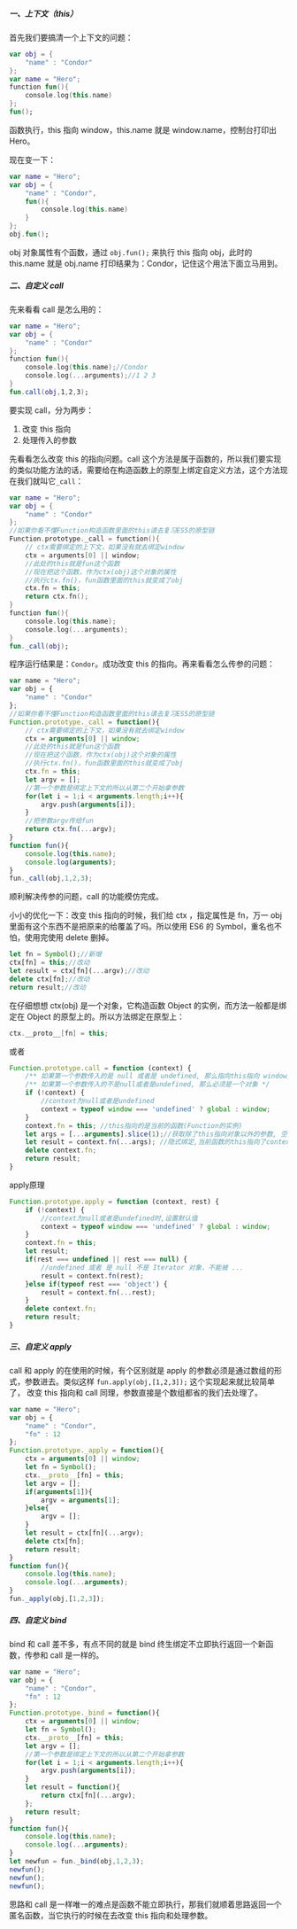 ##### 一、上下文（this）

首先我们要搞清一个上下文的问题：

```kotlin
var obj = {
    "name" : "Condor"
};
var name = "Hero";
function fun(){
    console.log(this.name)
};
fun();
```

函数执行，this 指向 window，this.name 就是 window.name，控制台打印出 Hero。

现在变一下：

```kotlin
var name = "Hero";
var obj = {
    "name" : "Condor",
    fun(){
        console.log(this.name)
    }
};
obj.fun();
```

obj 对象属性有个函数，通过 `obj.fun();` 来执行 this 指向 obj，此时的 this.name 就是 obj.name 打印结果为：Condor，记住这个用法下面立马用到。

##### 二、自定义 call

先来看看 call 是怎么用的：

```kotlin
var name = "Hero";
var obj = {
    "name" : "Condor"
};
function fun(){
    console.log(this.name);//Condor
    console.log(...arguments);//1 2 3
}
fun.call(obj,1,2,3);
```

要实现 call，分为两步：

1. 改变 this 指向
2. 处理传入的参数

先看看怎么改变 this 的指向问题。call 这个方法是属于函数的，所以我们要实现的类似功能方法的话，需要给在构造函数上的原型上绑定自定义方法，这个方法现在我们就叫它`_call`：

```kotlin
var name = "Hero";
var obj = {
    "name" : "Condor"
};
//如果你看不懂Function构造函数里面的this请去复习ES5的原型链
Function.prototype._call = function(){
    // ctx需要绑定的上下文，如果没有就去绑定window
    ctx = arguments[0] || window;
    //此处的this就是fun这个函数
    //现在把这个函数，作为ctx(obj)这个对象的属性
    //执行ctx.fn()，fun函数里面的this就变成了obj
    ctx.fn = this;
    return ctx.fn();
}
function fun(){
    console.log(this.name);
    console.log(...arguments);
}
fun._call(obj);
```

程序运行结果是：`Condor`。成功改变 this 的指向。再来看看怎么传参的问题：

```jsx
var name = "Hero";
var obj = {
    "name" : "Condor"
};
//如果你看不懂Function构造函数里面的this请去复习ES5的原型链
Function.prototype._call = function(){
    // ctx需要绑定的上下文，如果没有就去绑定window
    ctx = arguments[0] || window;
    //此处的this就是fun这个函数
    //现在把这个函数，作为ctx(obj)这个对象的属性
    //执行ctx.fn()，fun函数里面的this就变成了obj
    ctx.fn = this;
    let argv = [];
    //第一个参数是绑定上下文的所以从第二个开始拿参数
    for(let i = 1;i < arguments.length;i++){
        argv.push(arguments[i]);
    }
    //把参数argv传给fun
    return ctx.fn(...argv);
}
function fun(){
    console.log(this.name);
    console.log(arguments);
}
fun._call(obj,1,2,3);
```

顺利解决传参的问题，call 的功能模仿完成。

小小的优化一下：改变 this 指向的时候，我们给 ctx ，指定属性是 fn，万一 obj 里面有这个东西不是把原来的给覆盖了吗。所以使用 ES6 的 Symbol，重名也不怕，使用完使用 delete 删掉。

```jsx
let fn = Symbol();//新增
ctx[fn] = this;//改动
let result = ctx[fn](...argv);//改动
delete ctx[fn];//改动
return result;//改动
```

在仔细想想 ctx(obj) 是一个对象，它构造函数 Object 的实例，而方法一般都是绑定在 Object 的原型上的。所以方法绑定在原型上：

```kotlin
ctx.__proto__[fn] = this;
```

或者

```javascript
Function.prototype.call = function (context) {
    /** 如果第一个参数传入的是 null 或者是 undefined, 那么指向this指向 window/global */
    /** 如果第一个参数传入的不是null或者是undefined, 那么必须是一个对象 */
    if (!context) {
        //context为null或者是undefined
        context = typeof window === 'undefined' ? global : window;
    }
    context.fn = this; //this指向的是当前的函数(Function的实例)
    let args = [...arguments].slice(1);//获取除了this指向对象以外的参数, 空数组slice后返回的仍然是空数组
    let result = context.fn(...args); //隐式绑定,当前函数的this指向了context.
    delete context.fn;
    return result;
}
```

apply原理

```javascript
Function.prototype.apply = function (context, rest) {
    if (!context) {
        //context为null或者是undefined时,设置默认值
        context = typeof window === 'undefined' ? global : window;
    }
    context.fn = this;
    let result;
    if(rest === undefined || rest === null) {
        //undefined 或者 是 null 不是 Iterator 对象，不能被 ...
        result = context.fn(rest);
    }else if(typeof rest === 'object') {
        result = context.fn(...rest);
    }
    delete context.fn;
    return result;
}
```





##### 三、自定义 apply

call 和 apply 的在使用的时候，有个区别就是 apply 的参数必须是通过数组的形式，参数进去。类似这样 `fun.apply(obj,[1,2,3]);` 这个实现起来就比较简单了， 改变 this 指向和 call 同理，参数直接是个数组都省的我们去处理了。

```jsx
var name = "Hero";
var obj = {
    "name" : "Condor",
    "fn" : 12
};
Function.prototype._apply = function(){
    ctx = arguments[0] || window;
    let fn = Symbol();
    ctx.__proto__[fn] = this;
    let argv = [];
    if(arguments[1]){
        argv = arguments[1];
    }else{
        argv = [];
    }
    let result = ctx[fn](...argv);
    delete ctx[fn];
    return result;
}
function fun(){
    console.log(this.name);
    console.log(...arguments);
}
fun._apply(obj,[1,2,3]);
```

##### 四、自定义 bind

bind 和 call 差不多，有点不同的就是 bind 终生绑定不立即执行返回一个新函数，传参和 call 是一样的。

```jsx
var name = "Hero";
var obj = {
    "name" : "Condor",
    "fn" : 12
};
Function.prototype._bind = function(){
    ctx = arguments[0] || window;
    let fn = Symbol();
    ctx.__proto__[fn] = this;
    let argv = [];
    //第一个参数是绑定上下文的所以从第二个开始拿参数
    for(let i = 1;i < arguments.length;i++){
        argv.push(arguments[i]);
    }
    let result = function(){
        return ctx[fn](...argv);
    };
    return result;
}
function fun(){
    console.log(this.name);
    console.log(...arguments);
}
let newfun = fun._bind(obj,1,2,3);
newfun();
newfun();
newfun();
```

思路和 call 是一样唯一的难点是函数不能立即执行，那我们就顺着思路返回一个匿名函数，当它执行的时候在去改变 this 指向和处理参数。